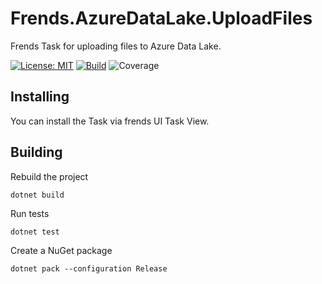 # Frends.AzureDataLake.UploadFiles

Frends Task for uploading files to Azure Data Lake.

[![License: MIT](https://img.shields.io/badge/License-MIT-green.svg)](https://opensource.org/licenses/MIT)
[![Build](https://github.com/FrendsPlatform/Frends.AzureDataLake/actions/workflows/UploadFiles_build_and_test_on_main.yml/badge.svg)](https://github.com/FrendsPlatform/Frends.AzureDataLake/actions)
![Coverage](https://app-github-custom-badges.azurewebsites.net/Badge?key=FrendsPlatform/Frends.AzureDataLake/Frends.AzureDataLake.UploadFiles|main)

## Installing

You can install the Task via frends UI Task View.

## Building

Rebuild the project

`dotnet build`

Run tests

`dotnet test`

Create a NuGet package

`dotnet pack --configuration Release`
